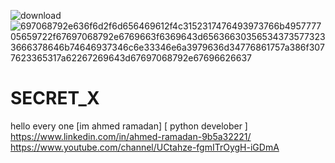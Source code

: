 ![download](https://user-images.githubusercontent.com/90656786/207219601-0ee94a58-a9b3-451c-876d-ff62534b285b.png)
![697068792e636f6d2f6d656469612f4c3152317476493973766b495777705659722f67697068792e6769663f6369643d656366303565343735773233666378646b74646937346c6e33346e6a3979636d34776861757a386f3077623365317a62267269643d67697068792e67696626637](https://user-images.githubusercontent.com/90656786/207219069-61411f11-d344-4a96-89d7-c40547df1bc2.gif)
# SECRET_X
hello every one
[im ahmed ramadan]
[ python develober ]
https://www.linkedin.com/in/ahmed-ramadan-9b5a32221/
https://www.youtube.com/channel/UCtahze-fgmITrOygH-iGDmA
